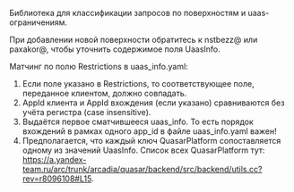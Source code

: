 Библиотека для классификации запросов по поверхностям и uaas-ограничениям.

При добавлении новой поверхности обратитесь к nstbezz@ или paxakor@, чтобы уточнить содержимое поля UaasInfo.

Матчинг по полю Restrictions в uaas_info.yaml:
1) Если поле указано в Restrictions, то соответствующее поле, переданное клиентом, должно совпадать.
2) AppId клиента и AppId вхождения (если указано) сравниваются без учёта регистра (case insensitive).
3) Выдаётся первое сматчившееся uaas_info. То есть порядок вхождений в рамках одного app_id в файле uaas_info.yaml важен!
4) Предполагается, что каждый ключ QuasarPlatform сопоставляется одному из значений UaasInfo. Список всех QuasarPlatform тут: https://a.yandex-team.ru/arc/trunk/arcadia/quasar/backend/src/backend/utils.cc?rev=r8096108#L15.
